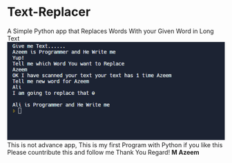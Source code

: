 # Text-Replacer
A Simple Python app that Replaces Words With your Given Word in Long Text
![image](image.png)
This is not advance app, This is my first Program with Python if you like this Please countribute this and follow me Thank You
Regard!
**M Azeem**